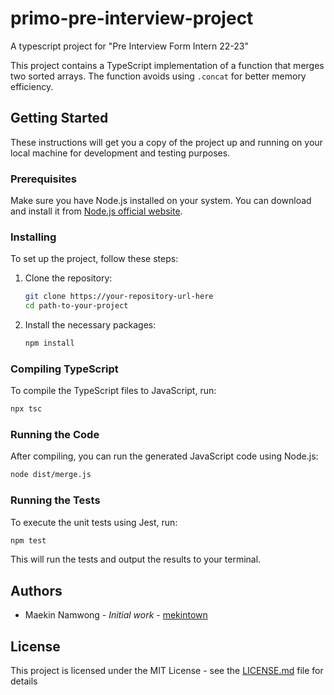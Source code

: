 # primo-pre-interview-project

A typescript project for "Pre Interview Form Intern 22-23"

This project contains a TypeScript implementation of a function that merges two sorted arrays. The function avoids using `.concat` for better memory efficiency.

## Getting Started

These instructions will get you a copy of the project up and running on your local machine for development and testing purposes.

### Prerequisites

Make sure you have Node.js installed on your system. You can download and install it from [Node.js official website](https://nodejs.org/).

### Installing

To set up the project, follow these steps:

1. Clone the repository:

   ```sh
   git clone https://your-repository-url-here
   cd path-to-your-project
   ```

2. Install the necessary packages:
   ```sh
   npm install
   ```

### Compiling TypeScript

To compile the TypeScript files to JavaScript, run:

```sh
npx tsc
```

### Running the Code

After compiling, you can run the generated JavaScript code using Node.js:

```sh
node dist/merge.js
```

### Running the Tests

To execute the unit tests using Jest, run:

```sh
npm test
```

This will run the tests and output the results to your terminal.

## Authors

- Maekin Namwong - _Initial work_ - [mekintown](https://github.com/mekintown)

## License

This project is licensed under the MIT License - see the [LICENSE.md](LICENSE.md) file for details
